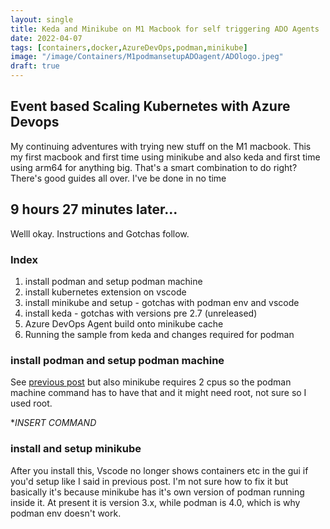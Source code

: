 ```yaml
---
layout: single
title: Keda and Minikube on M1 Macbook for self triggering ADO Agents
date: 2022-04-07 
tags: [containers,docker,AzureDevOps,podman,minikube]
image: "/image/Containers/M1podmansetupADOagent/ADOlogo.jpeg"
draft: true
---
```


## Event based Scaling Kubernetes with Azure Devops 

My continuing adventures with trying new stuff on the M1 macbook. 
This my first macbook and first time using minikube and also keda and first time using arm64 for anything big. 
That's a smart combination to do right?
There's good guides all over. I've be done in no time 

## 9 hours 27 minutes later...

Welll okay. 
Instructions and Gotchas follow.


### Index 

1. install podman and setup podman machine
2. install kubernetes extension on vscode
3. install minikube and setup - gotchas with podman env and vscode
4. install keda - gotchas with versions pre 2.7 (unreleased)
5. Azure DevOps Agent build onto minikube cache
6. Running the sample from keda and changes required for podman


### install podman and setup podman machine

See [previous post](https://cloudconfusion.co.uk/containers/2022-04-04-m1-macbook-air-ado-agent-podman-container/) but also minikube requires 2 cpus so
the podman machine command has to have that and it might need root, not sure so I used root.

**INSERT COMMAND*

### install and setup minikube 

After you install this, Vscode no longer shows containers etc in the gui if you'd setup like I said in previous post.  I'm not sure how to fix it but basically it's because minikube has it's own version of podman running inside it.   At present it is version 3.x, while podman is 4.0, which is why podman env doesn't work. 


